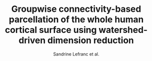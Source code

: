 ---
cat: gaia
subcat: architecture
bestof: false
author: Sandrine Lefranc et al.
title: Groupwise connectivity-based parcellation of the whole human cortical surface using watershed-driven dimension reduction
journal: Medical Image Analysis
year: 2016
type: article
doi: 10.1016/j.media.2016.01.003
---